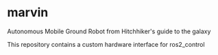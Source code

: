 # marvin
Autonomous Mobile Ground Robot from Hitchhiker's guide to the galaxy

This repository contains a custom hardware interface for ros2_control  
